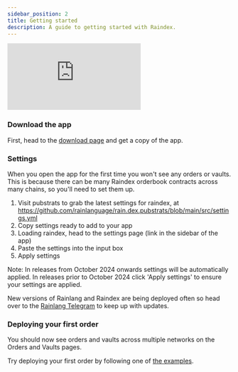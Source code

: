 ```yaml
---
sidebar_position: 2
title: Getting started
description: A guide to getting started with Raindex.
---
```


<div style={{ position: 'relative', paddingBottom: '64.63%', height: 0 }}>
    <iframe
      src="https://www.loom.com/embed/fca750f31f0a43258891cea0ddacb588?sid=60d203be-a4a0-4597-ab18-5ab43fc10516"
      frameborder="0"
      allowFullScreen
      style={{ position: 'absolute', top: 0, left: 0, width: '100%', height: '100%' }}
    ></iframe>
  </div>

### Download the app

First, head to the [download page](./1-download.md) and get a copy of the app.

### Settings

When you open the app for the first time you won't see any orders or vaults. This is because there can be many Raindex orderbook contracts across many chains, so you'll need to set them up.

1. Visit pubstrats to grab the latest settings for raindex, at https://github.com/rainlanguage/rain.dex.pubstrats/blob/main/src/settings.yml
2. Copy settings ready to add to your app
3. Loading raindex, head to the settings page (link in the sidebar of the app)
4. Paste the settings into the input box
5. Apply settings

Note: 
In releases from October 2024 onwards settings will be automatically applied.
In releases prior to October 2024 click 'Apply settings' to ensure your settings are applied.

New versions of Rainlang and Raindex are being deployed often so head over to the [Rainlang Telegram](https://t.me/+w4mJbCT6IfI2YTU0) to keep up with updates.

### Deploying your first order

You should now see orders and vaults across multiple networks on the Orders and Vaults pages.

Try deploying your first order by following one of [the examples](./example-strats/1-examples.md).
